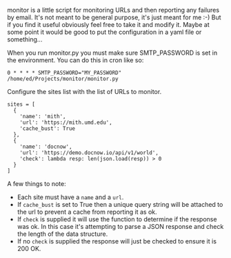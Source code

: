 monitor is a little script for monitoring URLs and then reporting any failures
by email. It's not meant to be general purpose, it's just meant for me :-) But
if you find it useful obviously feel free to take it and modify it. Maybe at
some point it would be good to put the configuration in a yaml file or
something...

When you run monitor.py you must make sure SMTP_PASSWORD is set in the
environment.  You can do this in cron like so:

    0 * * * * SMTP_PASSWORD="MY_PASSWORD" /home/ed/Projects/monitor/monitor.py

Configure the sites list with the list of URLs to monitor.

    sites = [
      {
        'name': 'mith',
        'url': 'https://mith.umd.edu',
        'cache_bust': True
      },
      {
        'name': 'docnow',
        'url': 'https://demo.docnow.io/api/v1/world',
        'check': lambda resp: len(json.load(resp)) > 0
      }
    ]

A few things to note:

* Each site must have a `name` and a `url`.
* If `cache_bust` is set to True then a unique query string will be attached to 
  the url to prevent a cache from reporting it as ok.
* If `check` is supplied it will use the function to determine if the response
  was ok. In this case it's attempting to parse a JSON response and check the
  length of the data structure.
* If no `check` is supplied the response will just be checked to ensure it is
  200 OK.

